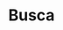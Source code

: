 ---
title: "Busca"
slug: "busca"
layout: "search"
outputs:
    - html
    - json
menu:
    main:
        weight: 5
        params: 
            icon: search
---